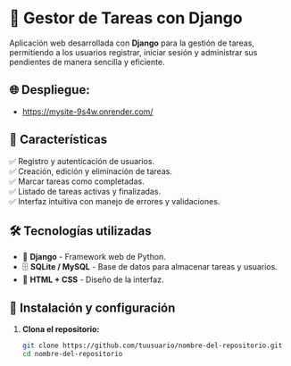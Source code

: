 # 📝 Gestor de Tareas con Django  

Aplicación web desarrollada con **Django** para la gestión de tareas, permitiendo a los usuarios registrar, iniciar sesión y administrar sus pendientes de manera sencilla y eficiente.  

## 🌐 Despliegue: 
- https://mysite-9s4w.onrender.com/

## 🚀 Características  

✅ Registro y autenticación de usuarios.  
✅ Creación, edición y eliminación de tareas.  
✅ Marcar tareas como completadas.  
✅ Listado de tareas activas y finalizadas.  
✅ Interfaz intuitiva con manejo de errores y validaciones.  

## 🛠 Tecnologías utilizadas  

- 🐍 **Django** - Framework web de Python.  
- 🗄️ **SQLite / MySQL** - Base de datos para almacenar tareas y usuarios.  
- 🎨 **HTML + CSS** - Diseño de la interfaz.  

## 📌 Instalación y configuración  

1. **Clona el repositorio:**  
   ```bash
   git clone https://github.com/tuusuario/nombre-del-repositorio.git
   cd nombre-del-repositorio
